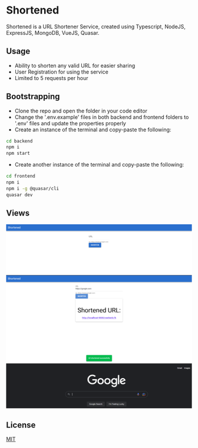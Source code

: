 # Shortened

Shortened is a URL Shortener Service, created using Typescript, NodeJS, ExpressJS, MongoDB, VueJS, Quasar.

## Usage

- Ability to shorten any valid URL for easier sharing
- User Registration for using the service
- Limited to 5 requests per hour

## Bootstrapping

- Clone the repo and open the folder in your code editor
- Change the '.env.example' files in both backend and frontend folders to '.env' files and update the properties properly
- Create an instance of the terminal and copy-paste the following:

```sh
cd backend
npm i
npm start
```

- Create another instance of the terminal and copy-paste the following:

```sh
cd frontend
npm i
npm i -g @quasar/cli
quasar dev
```

## Views

![plot](./images/1.png)
![plot](./images/2.png)
![plot](./images/3.png)

## License

[MIT](LICENSE)
